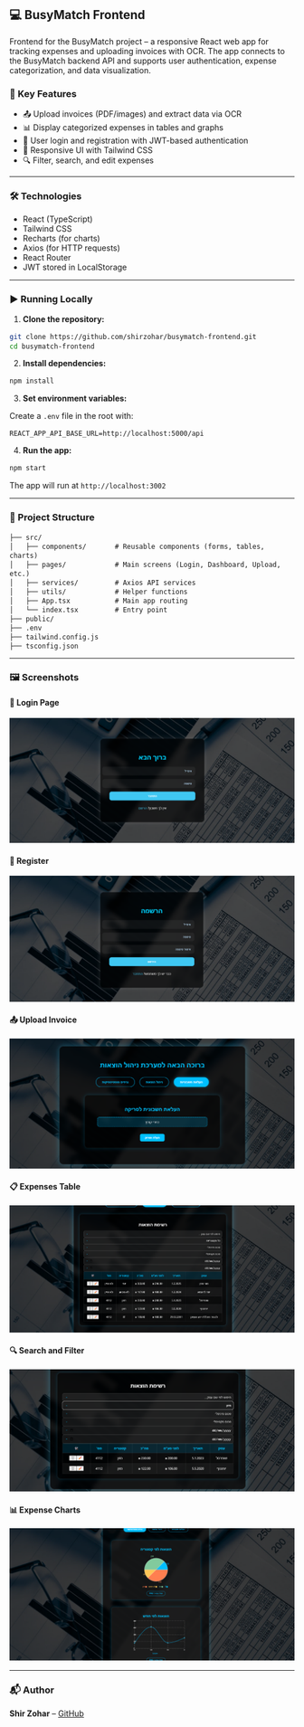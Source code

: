 ## 💻 BusyMatch Frontend

Frontend for the BusyMatch project – a responsive React web app for tracking expenses and uploading invoices with OCR. The app connects to the BusyMatch backend API and supports user authentication, expense categorization, and data visualization.

### 🚀 Key Features

- 📤 Upload invoices (PDF/images) and extract data via OCR
- 📊 Display categorized expenses in tables and graphs
- 🔐 User login and registration with JWT-based authentication
- 🎯 Responsive UI with Tailwind CSS
- 🔍 Filter, search, and edit expenses

---

### 🛠️ Technologies

- React (TypeScript)
- Tailwind CSS
- Recharts (for charts)
- Axios (for HTTP requests)
- React Router
- JWT stored in LocalStorage

---

### ▶️ Running Locally

1. **Clone the repository:**

```bash
git clone https://github.com/shirzohar/busymatch-frontend.git
cd busymatch-frontend
```

2. **Install dependencies:**

```bash
npm install
```

3. **Set environment variables:**

Create a `.env` file in the root with:

```env
REACT_APP_API_BASE_URL=http://localhost:5000/api
```

4. **Run the app:**

```bash
npm start
```

The app will run at `http://localhost:3002`

---

### 📂 Project Structure

```plaintext
├── src/
│   ├── components/       # Reusable components (forms, tables, charts)
│   ├── pages/            # Main screens (Login, Dashboard, Upload, etc.)
│   ├── services/         # Axios API services
│   ├── utils/            # Helper functions
│   ├── App.tsx           # Main app routing
│   └── index.tsx         # Entry point
├── public/
├── .env
├── tailwind.config.js
├── tsconfig.json
```

---

### 🖼️ Screenshots

#### 🔐 Login Page

![Login](./screenshots/screenshot1.png)

#### 🔐 Register

![Upload](./screenshots/screenshot2.png)

#### 📤 Upload Invoice

![Table](./screenshots/screenshot3.png)

#### 📋 Expenses Table

![Charts](./screenshots/screenshot4.png)

#### 🔍 Search and Filter

![Search](./screenshots/screenshot5.png)

#### 📊 Expense Charts

![Edit](./screenshots/screenshot6.png)

---

### 📬 Author

**Shir Zohar** – [GitHub](https://github.com/shirzohar)
